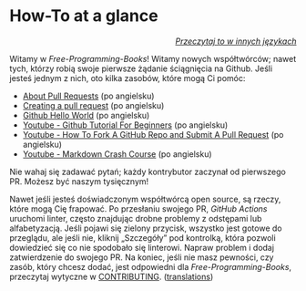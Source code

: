 # How-To at a glance

<div align="right" markdown="1">

*[Przeczytaj to w innych językach](../README.md#translations)*

</div>

Witamy w *Free-Programming-Books*! Witamy nowych współtwórców; nawet tych, którzy robią swoje pierwsze żądanie ściągnięcia na Github. Jeśli jesteś jednym z nich, oto kilka zasobów, które mogą Ci pomóc:

* [About Pull Requests](https://help.github.com/articles/about-pull-requests/) (po angielsku)
* [Creating a pull request](https://docs.github.com/en/free-pro-team@latest/github/collaborating-with-issues-and-pull-requests/creating-a-pull-request) (po angielsku)
* [Github Hello World](https://guides.github.com/activities/hello-world/) (po angielsku)
* [Youtube - Github Tutorial For Beginners](https://www.youtube.com/watch?v=0fKg7e37bQE) (po angielsku)
* [Youtube - How To Fork A GitHub Repo and Submit A Pull Request](https://www.youtube.com/watch?v=G1I3HF4YWEw) (po angielsku)
* [Youtube - Markdown Crash Course](https://www.youtube.com/watch?v=HUBNt18RFbo) (po angielsku)


Nie wahaj się zadawać pytań; każdy kontrybutor zaczynał od pierwszego PR. Możesz być naszym tysięcznym!

Nawet jeśli jesteś doświadczonym współtwórcą open source, są rzeczy, które mogą Cię frapować. Po przesłaniu swojego PR, *GitHub Actions* uruchomi linter, często znajdując drobne problemy z odstępami lub alfabetyzacją. Jeśli pojawi się zielony przycisk, wszystko jest gotowe do przeglądu, ale jeśli nie, kliknij „Szczegóły” pod kontrolką, która pozwoli dowiedzieć się co nie spodobało się linterowi. Napraw problem i dodaj zatwierdzenie do swojego PR.
Na koniec, jeśli nie masz pewności, czy zasób, który chcesz dodać, jest odpowiedni dla *Free-Programming-Books*, przeczytaj wytyczne w [CONTRIBUTING](CONTRIBUTING-pl.md). ([translations](../README.md#translations))

